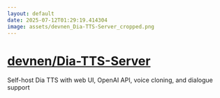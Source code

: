 ```yaml
---
layout: default
date: 2025-07-12T01:29:19.414304
image: assets/devnen_Dia-TTS-Server_cropped.png
---
```


# [devnen/Dia-TTS-Server](https://github.com/devnen/Dia-TTS-Server)

Self-host Dia TTS with web UI, OpenAI API, voice cloning, and dialogue support
